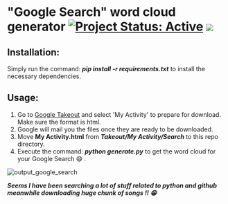 # "Google Search" word cloud generator [![Project Status: Active](https://www.repostatus.org/badges/latest/active.svg)](https://www.repostatus.org/#active) [![](https://img.shields.io/badge/Prateek-Ralhan-brightgreen.svg?colorB=ff0000)](https://prateekralhan.github.io/)

## Installation:
Simply run the command: ***pip install -r requirements.txt*** to install the necessary dependencies.

## Usage:
1. Go to [Google Takeout](https://takeout.google.com/) and select 'My Activity' to prepare for download. Make sure the format is html.
2. Google will mail you the files once they are ready to be downloaded.
3. Move **My Activity.html** from ***Takeout/My Activity/Search*** to this repo directory.
4. Execute the command: ***python generate.py*** to get the word cloud for your Google Search :smile: .

![output_google_search](https://user-images.githubusercontent.com/29462447/92838622-a001c480-f3fc-11ea-870a-a1e6757aa1ab.png)

***Seems I have been searching a lot of stuff related to python and github meanwhile downloading huge chunk of songs !! :grin:***

